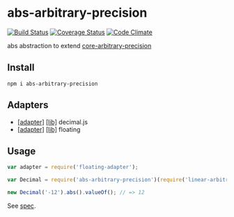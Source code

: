 # abs-arbitrary-precision

[![Build Status](https://travis-ci.org/javiercejudo/abs-arbitrary-precision.svg)](https://travis-ci.org/javiercejudo/abs-arbitrary-precision)
[![Coverage Status](https://coveralls.io/repos/javiercejudo/abs-arbitrary-precision/badge.svg?branch=master)](https://coveralls.io/r/javiercejudo/abs-arbitrary-precision?branch=master)
[![Code Climate](https://codeclimate.com/github/javiercejudo/abs-arbitrary-precision/badges/gpa.svg)](https://codeclimate.com/github/javiercejudo/abs-arbitrary-precision)

abs abstraction to extend [core-arbitrary-precision](https://github.com/javiercejudo/core-arbitrary-precision/)

## Install

    npm i abs-arbitrary-precision

## Adapters

- [[adapter]](https://github.com/javiercejudo/decimaljs-adapter) [[lib]](https://github.com/MikeMcl/decimal.js) decimal.js
- [[adapter]](https://github.com/javiercejudo/floating-adapter) [[lib]](https://github.com/javiercejudo/floating) floating

## Usage

```js
var adapter = require('floating-adapter');

var Decimal = require('abs-arbitrary-precision')(require('linear-arbitrary-precision')(adapter));

new Decimal('-12').abs().valueOf(); // => 12
```

See [spec](test/spec.js).
